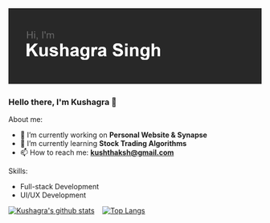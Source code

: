 <img src="canvas.png">

### Hello there, I'm Kushagra 👋

About me:

- 🔭 I’m currently working on **Personal Website & Synapse**
- 🌱 I’m currently learning **Stock Trading Algorithms**
- 📫 How to reach me: **kushthaksh@gmail.com**

Skills:
- Full-stack Development
- UI/UX Development

[![Kushagra's github stats](https://github-readme-stats.vercel.app/api?username=Azyles&line_height=27&theme=dark&show_icons=true&hide_border=true&bg_color=1e1e1e)](https://github.com/Azyles/Azyles/blob/main/README.md) &nbsp;&nbsp; [![Top Langs](https://github-readme-stats.vercel.app/api/top-langs/?username=azyles&hide=kotlin,css,ruby&line_height=27&theme=dark&hide_border=true&bg_color=1e1e1e)](https://github.com/Azyles/Azyles/blob/main/README.md)
<pre>
</pre>
